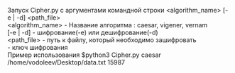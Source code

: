 Запуск Cipher.py с аргументами командной строки <algorithm_name> [-e | -d] <path_file> <key> <br>
<algorithm_name> - Название алгоритма : caesar, vigener, vernam <br>
[-e | -d] - шифрование(-e) или дешифрование(-d)<br>
<path_file> - путь к файлу, который необходимо зашифровать <br>
<key> - ключ шифрования<br>
Пример использования $python3 Cipher.py caesar /home/vodoleev/Desktop/data.txt 15987<br>

